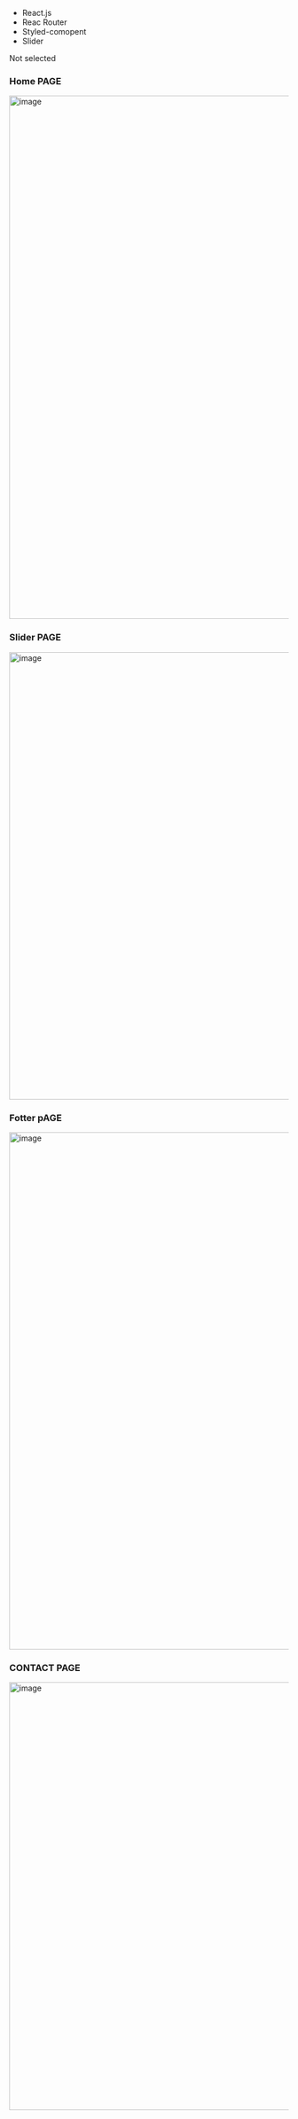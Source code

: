 
- React.js
- Reac Router
- Styled-comopent
- Slider

Not selected



### Home PAGE
<img width="944" alt="image" src="https://user-images.githubusercontent.com/78966839/189512681-699b3e87-8cbd-4b42-a37b-10647909a081.png">

### Slider PAGE
<img width="807" alt="image" src="https://user-images.githubusercontent.com/78966839/189512732-b20e9054-7219-473b-b36a-e74cb2283b30.png">

### Fotter pAGE
<img width="933" alt="image" src="https://user-images.githubusercontent.com/78966839/189512687-344a4b01-6719-496e-8f2b-761d7450bcbb.png">

### CONTACT PAGE
<img width="772" alt="image" src="https://user-images.githubusercontent.com/78966839/189512693-fa941a67-8761-4b9e-a5ea-4873c3dbe4a4.png">



